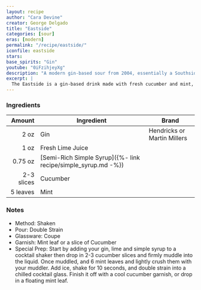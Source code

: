 ```yaml
---
layout: recipe
author: "Cara Devine"
creator: George Delgado
title: "Eastside"
categories: [sour]
eras: [modern]
permalink: "/recipe/eastside/"
iconfile: eastside
stars:
base_spirits: "Gin"
youtube: "0iFzihjeyXg"
description: "A modern gin-based sour from 2004, essentially a Southside with the addition of fresh cucumber."
excerpt: |
  The Eastside is a gin-based drink made with fresh cucumber and mint, lime juice, and simple syrup, created by George Delgado in 2004 in New York City.
---
```


### Ingredients

|     Amount | Ingredient                                                    | Brand                       |
| ---------: | ------------------------------------------------------------- | --------------------------- |
|       2 oz | Gin                                                           | Hendricks or Martin Millers |
|       1 oz | Fresh Lime Juice                                              |                             |
|    0.75 oz | [Semi-Rich Simple Syrup]({%- link recipe/simple_syrup.md -%}) |                             |
| 2-3 slices | Cucumber                                                      |                             |
|   5 leaves | Mint                                                          |                             |

### Notes

- Method: Shaken
- Pour: Double Strain
- Glassware: Coupe
- Garnish: Mint leaf or a slice of Cucumber
- Special Prep: Start by adding your gin, lime and simple syrup to a cocktail shaker then drop in 2-3 cucumber slices and firmly muddle into the liquid. Once muddled, and 6 mint leaves and lightly crush them with your muddler. Add ice, shake for 10 seconds, and double strain into a chilled cocktail glass. Finish it off with a cool cucumber garnish, or drop in a floating mint leaf.
